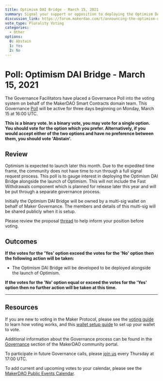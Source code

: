 ```yaml
---
title: Optimism DAI Bridge - March 15, 2021
summary: Signal your support or opposition to deploying the Optimism DAI Bridge.
discussion_link: https://forum.makerdao.com/t/announcing-the-optimism-dai-bridge-with-fast-withdrawals/6938
vote_type: Plurality Voting
categories:
  - Other
options:
  0: Abstain
  1: Yes
  2: No
---
```


# Poll: Optimism DAI Bridge - March 15, 2021

The Governance Facilitators have placed a Governance Poll into the voting system on behalf of the MakerDAO Smart Contracts domain team. This Governance [Poll](https://community-development.makerdao.com/en/learn/governance/on-chain-gov) will be active for three days beginning on Monday, March 15 at 16:00 UTC.

**This is a binary vote. In a binary vote, you may vote for a single option. You should vote for the option which you prefer. Alternatively, if you would accept either of the two options and have no preference between them, you should vote 'Abstain'.**

## Review

Optimism is expected to launch later this month. Due to the expedited time frame, the community does not have time to run through a full signal request process. This poll is to gauge interest in deploying the Optimism DAI Bridge alongside the launch of Optimism. This will not include the Fast Withdrawals component which is planned for release later this year and will be put through a separate governance process.

Initially the Optimism DAI Bridge will be owned by a multi-sig wallet on behalf of Maker Governance. The members and details of this multi-sig will be shared publicly when it is setup.

Please review the proposal [thread](https://forum.makerdao.com/t/announcing-the-optimism-dai-bridge-with-fast-withdrawals/6938) to help inform your position before voting.

## Outcomes

**If the votes for the 'Yes' option exceed the votes for the 'No' option then the following action will be taken:**

- The Optimism DAI Bridge will be developed to be deployed alongside the launch of Optimism.

**If the votes for the 'No' option equal or exceed the votes for the 'Yes' option then no further action will be taken at this time.**

---

## Resources

If you are new to voting in the Maker Protocol, please see the [voting guide](https://community-development.makerdao.com/en/learn/governance/how-voting-works/) to learn how voting works, and this [wallet setup guide](https://community-development.makerdao.com/en/learn/governance/voting-setup/) to set up your wallet to vote.

Additional information about the Governance process can be found in the [Governance](https://community-development.makerdao.com/en/learn/governance) section of the MakerDAO community portal.

To participate in future Governance calls, please [join us](https://github.com/makerdao/community/tree/master/governance/governance-and-risk-meetings) every Thursday at 17:00 UTC.

To add current and upcoming votes to your calendar, please see the [MakerDAO Public Events Calendar](https://calendar.google.com/calendar/embed?src=makerdao.com_3efhm2ghipksegl009ktniomdk%40group.calendar.google.com&ctz=UTC&mode=week&showCalendars=0&showPrint=0).
